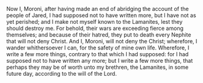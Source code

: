 Now I, Moroni, after having made an end of abridging the account of the people of Jared, I had supposed not to have written more, but I have not as yet perished; and I make not myself known to the Lamanites, lest they should destroy me. For behold, their wars are exceeding fierce among themselves; and because of their hatred, they put to death every Nephite that will not deny Christ. And I, Moroni, will not deny the Christ; wherefore, I wander whithersoever I can, for the safety of mine own life. Wherefore, I write a few more things, contrary to that which I had supposed: for I had supposed not to have written any more; but I write a few more things, that perhaps they may be of worth unto my brethren, the Lamanites, in some future day, according to the will of the Lord.
